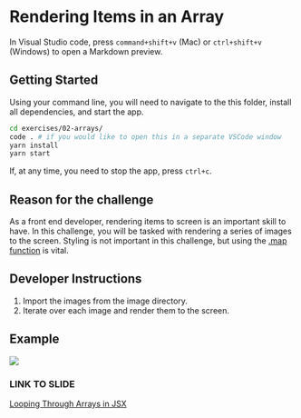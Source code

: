 # Rendering Items in an Array

In Visual Studio code, press `command+shift+v` (Mac) or `ctrl+shift+v` (Windows) to open a Markdown preview.

## Getting Started

Using your command line, you will need to navigate to the this folder, install all dependencies, and start the app.

```bash
cd exercises/02-arrays/
code . # if you would like to open this in a separate VSCode window
yarn install
yarn start
```

If, at any time, you need to stop the app, press `ctrl+c`.

## Reason for the challenge

As a front end developer, rendering items to screen is an important skill to have.
In this challenge, you will be tasked with rendering a series of images to the screen.
Styling is not important in this challenge, but using the [.map function](https://developer.mozilla.org/en-US/docs/Web/JavaScript/Reference/Global_Objects/Array/map) is vital.

## Developer Instructions

1. Import the images from the image directory.
2. Iterate over each image and render them to the screen.

## Example

![](demo.png)

### LINK TO SLIDE

[Looping Through Arrays in JSX](https://slides.com/accjavascript/intro-to-react-044411#/12)

